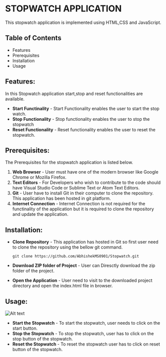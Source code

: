 # STOPWATCH APPLICATION
  This stopwatch application is implemented using HTML,CSS and JavaScript.

## Table of Contents
- Features
- Prerequisites
- Installation
- Usage

 ## Features:
   In this Stopwatch application start,stop and reset functionalities are available.
   * **Start Functinality** - Start Functionality enables the user to start the stop watch.
   * **Stop Functionality** - Stop functionality enables the user to stop the stopwatch
   * **Reset Functionality** - Reset functionality enables the user to reset the stopwatch.
## Prerequisites:
   The Prerequisites for the stopwatch application is listed below.

   1. **Web Browser** - User must have one of the modern browser like Google Chrome or Mozilla Firefox.
   1. **Text Editors** - For Developers who wish to contribute to the code should have Visual Studio Code or Sublime Text or Atom Text Editors.
   1. **Git** - User have to install Git in their computer to clone the repository. This application has been hosted in git platform. 
   1. **Internet Connection** - Internet Connection is not required for the functinality of the application but it is required to clone the repository and update the application.

   ## Installation:
- **Clone Repository** - This application has hosted in Git so first user need to clone the repository using the bellow git command.
  
      git clone https://github.com/AbhishekMS0901/Stopwatch.git

- **Download ZIP folder of Project** - User can Diresctly download the zip folder of the project.

- **Open the Application** - User need to visit to the downloaded project directory and open the index.html file in browser.

## Usage:
   ![Alt text](image-1.png)

   - **Start the Stopwatch** - To start the stopwatch, user needs to click on the start button.
   - **Stop the Stopwatch** - To stop the stopwatch, user has to click on the stop button of the stopwatch.
   - **Reset the Stopwatch** - To reset the stopwatch user has to click on reset button of the stopwatch. 



     


   

      
